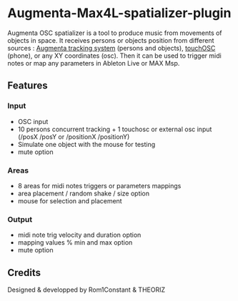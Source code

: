 # Augmenta-Max4L-spatializer-plugin

Augmenta OSC spatializer is a tool to produce music from movements of objects in space.
It receives persons or objects position from different sources : [Augmenta tracking system](www.augmenta-tech.com) (persons and objects), [touchOSC](https://hexler.net/products/touchosc) (phone), or any XY coordinates (osc).
Then it can be used to trigger midi notes or map any parameters in Ableton Live or MAX Msp.

## Features

### Input
- OSC input
- 10 persons concurrent tracking + 1 touchosc or external osc input (/posX /posY or /positionX /positionY)
- Simulate one object with the mouse for testing
- mute option

### Areas
- 8 areas for midi notes triggers or parameters mappings
- area placement / random shake / size option
- mouse for selection and placement

### Output
- midi note trig velocity and duration option
- mapping values % min and max option
- mute option

## Credits

Designed & developped by Rom1Constant & THEORIZ
